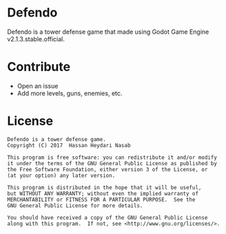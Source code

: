 # Defendo

Defendo is a tower defense game that made using Godot Game Engine v2.1.3.stable.official.

# Contribute

- Open an issue
- Add more levels, guns, enemies, etc.

# License
    Defendo is a tower defense game.
    Copyright (C) 2017  Hassan Heydari Nasab

    This program is free software: you can redistribute it and/or modify
    it under the terms of the GNU General Public License as published by
    the Free Software Foundation, either version 3 of the License, or
    (at your option) any later version.

    This program is distributed in the hope that it will be useful,
    but WITHOUT ANY WARRANTY; without even the implied warranty of
    MERCHANTABILITY or FITNESS FOR A PARTICULAR PURPOSE.  See the
    GNU General Public License for more details.

    You should have received a copy of the GNU General Public License
    along with this program.  If not, see <http://www.gnu.org/licenses/>.
